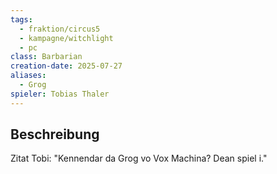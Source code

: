 ```yaml
---
tags:
  - fraktion/circus5
  - kampagne/witchlight
  - pc
class: Barbarian
creation-date: 2025-07-27
aliases:
  - Grog
spieler: Tobias Thaler
---
```

## Beschreibung
Zitat Tobi:
"Kennendar da Grog vo Vox Machina? Dean spiel i."